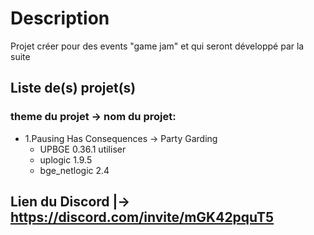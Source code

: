 # Description

Projet créer pour des events "game jam" et qui seront développé par la suite

## Liste de(s) projet(s)

### theme du projet -> nom du projet:

- 1.Pausing Has Consequences -> Party Garding
    - UPBGE 0.36.1 utiliser
    - uplogic 1.9.5
    - bge_netlogic 2.4


## Lien du Discord |-> https://discord.com/invite/mGK42pquT5
